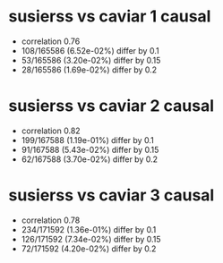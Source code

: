 # susierss vs caviar  1 causal

- correlation 0.76
- 108/165586 (6.52e-02%) differ by 0.1
- 53/165586 (3.20e-02%) differ by 0.15
- 28/165586 (1.69e-02%) differ by 0.2


# susierss vs caviar  2 causal

- correlation 0.82
- 199/167588 (1.19e-01%) differ by 0.1
- 91/167588 (5.43e-02%) differ by 0.15
- 62/167588 (3.70e-02%) differ by 0.2


# susierss vs caviar  3 causal

- correlation 0.78
- 234/171592 (1.36e-01%) differ by 0.1
- 126/171592 (7.34e-02%) differ by 0.15
- 72/171592 (4.20e-02%) differ by 0.2


